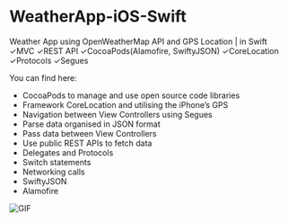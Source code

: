 # WeatherApp-iOS-Swift
Weather App using OpenWeatherMap API and GPS Location | in Swift ✓MVC ✓REST API ✓CocoaPods(Alamofire, SwiftyJSON) ✓CoreLocation ✓Protocols ✓Segues

You can find here:

* CocoaPods to manage and use open source code libraries 
* Framework CoreLocation and utilising the iPhone’s GPS
* Navigation between View Controllers using Segues
* Parse data organised in JSON format
* Pass data between View Controllers
* Use public REST APIs to fetch data
* Delegates and Protocols
* Switch statements
* Networking calls
* SwiftyJSON
* Alamofire

![GIF](https://s8.gifyu.com/images/Projekt-bez-tytuluf72616e4e0c3e003.gif)
